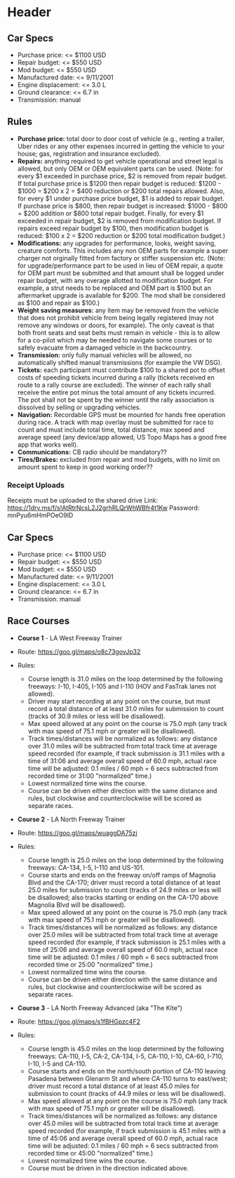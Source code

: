 <!-- TITLE: Rally Cars -->
<!-- SUBTITLE: A quick summary of Rally Cars -->

# Header

## Car Specs
* Purchase price: <= $1100 USD
* Repair budget: <= $550 USD
* Mod budget: <= $550 USD
* Manufactured date: <= 9/11/2001
* Engine displacement: <= 3.0 L
* Ground clearance: <= 6.7 in
* Transmission: manual

## Rules
* **Purchase price:** total door to door cost of vehicle (e.g., renting a trailer, Uber rides or any other expenses incurred in getting the vehicle to your house; gas, registration and insurance excluded).
* **Repairs:** anything required to get vehicle operational and street legal is allowed, but only OEM or OEM equivalent parts can be used. (Note: for every $1 exceeded in purchase price, $2 is removed from repair budget. If total purchase price is $1200 then repair budget is reduced: $1200 - $1000 = $200 x 2 = $400 reduction or $200 total repairs allowed.  Also, for every $1 under purchase price budget, $1 is added to repair budget. If purchase price is $800, then repair budget is increased: $1000 - $800 = $200 addition or $800 total repair budget. Finally, for every $1 exceeded in repair budget, $2 is removed from modification budget.  If repairs exceed repair budget by $100, then modification budget is reduced: $100 x 2 = $200 reduction or $200 total modification budget.)
* **Modifications:** any upgrades for performance, looks, weight saving, creature comforts. This includes any non OEM parts for example a super charger not orginally fitted from factory or stiffer suspension etc.  (Note: for upgrade/performance part to be used in lieu of OEM repair, a quote for OEM part must be submitted and that amount shall be logged under repair budget, with any overage allotted to modification budget. For example, a strut needs to be replaced and OEM part is $100 but an aftermarket upgrade is available for $200.  The mod shall be considered as $100 and repair as $100.)
* **Weight saving measures:** any item may be removed from the vehicle that does not prohibit vehicle from being legally registered (may not remove any windows or doors, for example). The only caveat is that both front seats and seat belts must remain in vehicle - this is to allow for a co-pilot which may be needed to navigate some courses or to safely evacuate from a damaged vehicle in the backcountry.
* **Transmission:** only fully manual vehicles will be allowed, no automatically shifted manual transmissions (for example the VW DSG).
* **Tickets:** each participant must contribute $100 to a shared pot to offset costs of speeding tickets incurred during a rally (tickets received en route to a rally course are excluded). The winner of each rally shall receive the entire pot minus the total amount of any tickets incurred.  The pot shall not be spent by the winner until the rally association is dissolved by selling or upgrading vehicles.
* **Navigation:** Recordable GPS must be mounted for hands free operation during race.  A track with map overlay must be submitted for race to count and must include total time, total distance, max speed and average speed (any device/app allowed, US Topo Maps has a good free app that works well).
* **Communications:** CB radio should be mandatory??
* **Tires/Brakes:** excluded from repair and mod budgets, with no limit on amount spent to keep in good working order??

### Receipt Uploads
Receipts must be uploaded to the shared drive 
Link: https://1drv.ms/f/s!AtRtrNcsL2J2grhRLQrWhWBfr4t1Kw
Password: mnPyu6mHmPOeO9lD

## Car Specs
* Purchase price: <= $1100 USD
* Repair budget: <= $550 USD
* Mod budget: <= $550 USD
* Manufactured date: <= 9/11/2001
* Engine displacement: <= 3.0 L
* Ground clearance: <= 6.7 in
* Transmission: manual

## Race Courses
* **Course 1** - LA West Freeway Trainer
* Route:  https://goo.gl/maps/o8c73govJp32
* Rules:
	* Course length is 31.0 miles on the loop determined by the following freeways: I-10, I-405, I-105 and I-110 (HOV and FasTrak lanes not allowed).
	* Driver may start recording at any point on the course, but must record a total distance of at least 31.0 miles for submission to count (tracks of 30.9 miles or less will be disallowed).
	* Max speed allowed at any point on the course is 75.0 mph (any track with max speed of 75.1 mph or greater will be disallowed).
	* Track times/distances will be normalized as follows: any distance over 31.0 miles will be subtracted from total track time at average speed recorded (for example, if track submission is 31.1 miles with a time of 31:06 and average overall speed of 60.0 mph, actual race time will be adjusted: 0.1 miles / 60 mph = 6 secs subtracted from recorded time or 31:00 "normalized" time.)
	* Lowest normalized time wins the course.
	* Course can be driven either direction with the same distance and rules, but clockwise and counterclockwise will be scored as separate races.

* **Course 2** - LA North Freeway Trainer
* Route: https://goo.gl/maps/wuaggDA75zj
* Rules:
	* Course length is 25.0 miles on the loop determined by the following freeways: CA-134, I-5, I-110 and US-101.
	* Course starts and ends on the freeway on/off ramps of Magnolia Blvd and the CA-170; driver must record a total distance of at least 25.0 miles for submission to count (tracks of 24.9 miles or less will be disallowed; also tracks starting or ending on the CA-170 above Magnolia Blvd will be disallowed).
	* Max speed allowed at any point on the course is 75.0 mph (any track with max speed of 75.1 mph or greater will be disallowed).
	* Track times/distances will be normalized as follows: any distance over 25.0 miles will be subtracted from total track time at average speed recorded (for example, if track submission is 25.1 miles with a time of 25:06 and average overall speed of 60.0 mph, actual race time will be adjusted: 0.1 miles / 60 mph = 6 secs subtracted from recorded time or 25:00 "normalized" time.)
	* Lowest normalized time wins the course.
	* Course can be driven either direction with the same distance and rules, but clockwise and counterclockwise will be scored as separate races.

* **Course 3** - LA North Freeway Advanced (aka "The Kite")
* Route: https://goo.gl/maps/s1fBHGpzc4F2
* Rules:
	* Course length is 45.0 miles on the loop determined by the following freeways: CA-110, I-5, CA-2, CA-134, I-5, CA-110, I-10, CA-60, I-710, I-10, I-5 and CA-110.
	* Course starts and ends on the north/south portion of CA-110 leaving Pasadena between Glenarm St and where CA-110 turns to east/west; driver must record a total distance of at least 45.0 miles for submission to count (tracks of 44.9 miles or less will be disallowed).
	* Max speed allowed at any point on the course is 75.0 mph (any track with max speed of 75.1 mph or greater will be disallowed).
	* Track times/distances will be normalized as follows: any distance over 45.0 miles will be subtracted from total track time at average speed recorded (for example, if track submission is 45.1 miles with a time of 45:06 and average overall speed of 60.0 mph, actual race time will be adjusted: 0.1 miles / 60 mph = 6 secs subtracted from recorded time or 45:00 "normalized" time.)
	* Lowest normalized time wins the course.
	* Course must be driven in the direction indicated above.